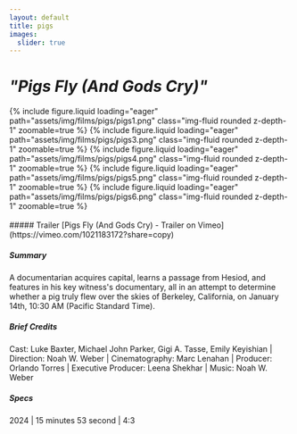 ```yaml
---
layout: default
title: pigs
images:
  slider: true
---
```


<div class="header-bar-small">
<h1><i>"Pigs Fly (And Gods Cry)"</i></h1>
</div>

<div class="bottom-border">
<swiper-container keyboard="true" navigation="true" rewind="true">
  <swiper-slide>{% include figure.liquid loading="eager" path="assets/img/films/pigs/pigs1.png" class="img-fluid rounded z-depth-1" zoomable=true %}</swiper-slide>
  <swiper-slide>{% include figure.liquid loading="eager" path="assets/img/films/pigs/pigs3.png" class="img-fluid rounded z-depth-1" zoomable=true %}</swiper-slide>
  <swiper-slide>{% include figure.liquid loading="eager" path="assets/img/films/pigs/pigs4.png" class="img-fluid rounded z-depth-1" zoomable=true %}</swiper-slide>
  <swiper-slide>{% include figure.liquid loading="eager" path="assets/img/films/pigs/pigs5.png" class="img-fluid rounded z-depth-1" zoomable=true %}</swiper-slide>
  <swiper-slide>{% include figure.liquid loading="eager" path="assets/img/films/pigs/pigs6.png" class="img-fluid rounded z-depth-1" zoomable=true %}</swiper-slide>
</swiper-container>
</div>

<br>
##### Trailer
[Pigs Fly (And Gods Cry) - Trailer on Vimeo](https://vimeo.com/1021183172?share=copy)

##### Summary
A documentarian acquires capital, learns a passage from Hesiod, and features in his key witness's documentary, all in an attempt to determine whether a pig truly flew over the skies of Berkeley, California, on January 14th, 10:30 AM (Pacific Standard Time).

##### Brief Credits 
Cast: Luke Baxter, Michael John Parker, Gigi A. Tasse, Emily Keyishian | Direction: Noah W. Weber | Cinematography: Marc Lenahan | Producer: Orlando Torres | Executive Producer: Leena Shekhar | Music: Noah W. Weber

##### Specs
2024 | 15 minutes 53 second | 4:3 

